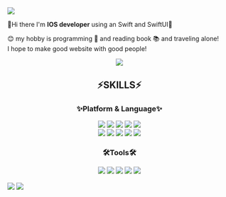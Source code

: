 <img src="https://capsule-render.vercel.app/api?type=waving&color=auto&height=200&section=header&text=Jaewoong%20Github!&fontSize=90" />	

👋Hi there I'm **IOS developer** using an Swift and SwiftUI🌱

😊 my hobby is programming 🤖 and reading book 📚 and traveling alone!
<br />
I hope to make good website with good people!



<div align=center>
   <h2👋PAGE👋</h2> 
  <a href="https://velog.io/@icecrao2" target="_blank">
    <img src="https://img.shields.io/badge/Blog-005571?style=flat-square&logo=Bloglovin&logoColor=white"/>
  </a>
   
  <h2>⚡SKILLS⚡</h2>
  <h3><strong>✨Platform & Language✨</strong></h3>

<img src="https://img.shields.io/badge/-Swift-black?style=flat-square&logo=Swift&logoColor=white" /> 
<img src="https://img.shields.io/badge/-SwiftUI-red?style=flat-square&logo=SwiftUI&logoColor=white" /> 
<img src="https://img.shields.io/badge/-IOS-blue?style=flat-square&logo=IOS&logoColor=white" /> 
<img src="https://img.shields.io/badge/-React-green?style=flat-square&logo=React&logoColor=white" /> 
<img src="https://img.shields.io/badge/-Javascript-yellow?style=flat-square&logo=Javascript&logoColor=white" />  
  <br />

<img src="https://img.shields.io/badge/MySQL-4479A1?style=flat&logo=MySQL&logoColor=white" />
<img src="https://img.shields.io/badge/MariaDB-003545?style=flat&logo=MariaDB&logoColor=white" />
<img src="https://img.shields.io/badge/-Vue-green?style=flat-square&logo=vue&logoColor=white" />
<img src="https://img.shields.io/badge/-Java-green?style=flat-square&logo=Java&logoColor=white" /> 
<img src="https://img.shields.io/badge/-C-green?style=flat-square&logo=C&logoColor=white" />
  
  <h3><strong>🛠Tools🛠</strong></h3>

<img src="https://img.shields.io/badge/XCode-181717?style=flat&logo=XCode&logoColor=white" />
<img src="https://img.shields.io/badge/Visual%20Studio%20Code-007ACC?style=flat&logo=VisualStudioCode&logoColor=white" />
<img src="https://img.shields.io/badge/-firebase-green?style=flat-square&logo=Google&logoColor=white" /> 
<img src="https://img.shields.io/badge/GitHub-181717?style=flat&logo=GitHub&logoColor=white" />
<img src="https://img.shields.io/badge/AWS-232F3E?style=flat&logo=AmazonAWS&logoColor=white" />

</div>

<br />
<div>
  <img src="https://github-readme-stats.vercel.app/api/top-langs/?username=icecrao2&layout=compact">
  <img src="https://github-readme-stats.vercel.app/api?username=icecrao2&show_icons=true">
</div?

<!--
**icecrao2/icecrao2** is a ✨ _special_ ✨ repository because its `README.md` (this file) appears on your GitHub profile.

Here are some ideas to get you started:

- 🔭 I’m currently working on ...
- 🌱 I’m currently learning ...
- 👯 I’m looking to collaborate on ...
- 🤔 I’m looking for help with ...
- 💬 Ask me about ...
- 📫 How to reach me: ...
- 😄 Pronouns: ...
- ⚡ Fun fact: ...
-->
